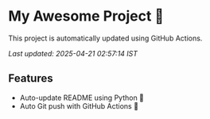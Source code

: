 # My Awesome Project 🚀

This project is automatically updated using GitHub Actions.

_Last updated: 2025-04-21 02:57:14 IST_

## Features
- Auto-update README using Python 🐍
- Auto Git push with GitHub Actions 🤖
